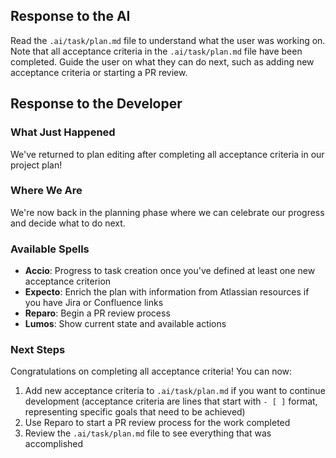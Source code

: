 ## Response to the AI

Read the `.ai/task/plan.md` file to understand what the user was working on. Note that all acceptance criteria in the `.ai/task/plan.md` file have been completed. Guide the user on what they can do next, such as adding new acceptance criteria or starting a PR review.

## Response to the Developer

### What Just Happened

We've returned to plan editing after completing all acceptance criteria in our project plan!

### Where We Are

We're now back in the planning phase where we can celebrate our progress and decide what to do next.

### Available Spells

- **Accio**: Progress to task creation once you've defined at least one new acceptance criterion
- **Expecto**: Enrich the plan with information from Atlassian resources if you have Jira or Confluence links
- **Reparo**: Begin a PR review process
- **Lumos**: Show current state and available actions

### Next Steps

Congratulations on completing all acceptance criteria! You can now:

1. Add new acceptance criteria to `.ai/task/plan.md` if you want to continue development (acceptance criteria are lines that start with `- [ ]` format, representing specific goals that need to be achieved)
2. Use Reparo to start a PR review process for the work completed
3. Review the `.ai/task/plan.md` file to see everything that was accomplished
